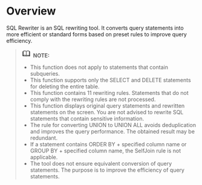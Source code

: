 # Overview<a name="EN-US_TOPIC_0000001311256716"></a>

SQL Rewriter is an SQL rewriting tool. It converts query statements into more efficient or standard forms based on preset rules to improve query efficiency.

>![](public_sys-resources/icon-note.gif) **NOTE:**
>-   This function does not apply to statements that contain subqueries.
>-   This function supports only the SELECT and DELETE statements for deleting the entire table.
>-   This function contains 11 rewriting rules. Statements that do not comply with the rewriting rules are not processed.
>-   This function displays original query statements and rewritten statements on the screen. You are not advised to rewrite SQL statements that contain sensitive information.
>-   The rule for converting UNION to UNION ALL avoids deduplication and improves the query performance. The obtained result may be redundant.
>-   If a statement contains ORDER BY + specified column name or GROUP BY + specified column name, the SelfJoin rule is not applicable.
>-   The tool does not ensure equivalent conversion of query statements. The purpose is to improve the efficiency of query statements.

